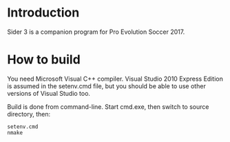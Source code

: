 # Introduction

Sider 3 is a companion program for Pro Evolution Soccer 2017.

# How to build

You need Microsoft Visual C++ compiler.
Visual Studio 2010 Express Edition is assumed in the setenv.cmd file, but you
should be able to use other versions of Visual Studio too.

Build is done from command-line.
Start cmd.exe, then switch to source directory, then:

    setenv.cmd
    nmake


